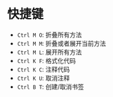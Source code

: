# 快捷键

* `Ctrl M O`: 折叠所有方法
* `Ctrl M M`: 折叠或者展开当前方法
* `Ctrl M L`:  展开所有方法
* `Ctrl K F`: 格式化代码
* `Ctrl K C`: 注释代码
* `Ctrl K U`: 取消注释
* `Ctrl B T`: 创建/取消书签